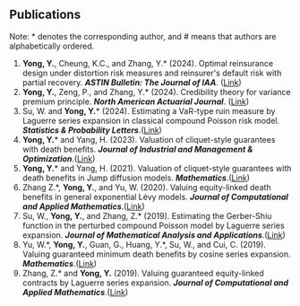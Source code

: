 ## Publications

Note: * denotes the corresponding author, and # means that authors are alphabetically ordered.

<ol>


<li> <strong>Yong, Y.</strong>, Cheung, K.C., and Zhang, Y.* (2024). Optimal reinsurance design under distortion risk measures and reinsurer's default risk with partial recovery. <i><b>ASTIN Bulletin: The Journal of IAA</b></i>. (<a href="https://www.cambridge.org/core/journals/astin-bulletin-journal-of-the-iaa/article/optimal-reinsurance-design-under-distortion-risk-measures-and-reinsurers-default-risk-with-partial-recovery/15907E25CDA6BF1B69E6930E002FF5E0">Link</a>) </li>

<li> <strong>Yong, Y.</strong>, Zeng, P., and Zhang, Y.* (2024). Credibility theory for variance premium principle. <i><b>North American Actuarial Journal</b></i>. (<a href="https://doi.org/10.1080/10920277.2023.2299497">Link</a>) </li>

<li> Su, W. and <strong>Yong, Y.</strong>* (2024). Estimating a VaR-type ruin measure by Laguerre series expansion in classical compound Poisson risk model. <i><b>Statistics & Probability Letters</b></i>.(<a href="https://www.sciencedirect.com/science/article/pii/S0167715223001864/">Link</a>)</li>

<li><strong>Yong, Y.</strong>* and Yang, H. (2023). Valuation of cliquet-style guarantees with death benefits. <i><b>Journal of Industrial and Management & Optimization</b></i>.(<a href="https://www.aimsciences.org/article/doi/10.3934/jimo.2021188/">Link</a>)</li>

<li><strong>Yong, Y.</strong>* and Yang, H. (2021). Valuation of cliquet-style guarantees with death benefits in Jump diffusion models. <i><b>Mathematics</b></i>.(<a href="https://www.mdpi.com/2227-7390/9/16/2011/">Link</a>)</li>

<li>Zhang Z.*, <strong>Yong, Y.</strong>, and Yu, W. (2020). Valuing equity-linked death benefits in general exponential Lévy models. <i><b> Journal of Computational and Applied Mathematics</b></i>.(<a href="https://dl.acm.org/doi/10.1016/j.cam.2019.112377/">Link</a>)</li>

<li>Su, W., <strong>Yong, Y.</strong>, and Zhang, Z.* (2019). Estimating the Gerber-Shiu function in the perturbed compound Poisson model by Laguerre series expansion. <i><b>Journal of Mathematical Analysis and Applications</b></i>.(<a href="https://www.sciencedirect.com/science/article/pii/S0022247X18307820/">Link</a>)</li>

<li>Yu, W.*, <strong>Yong, Y.</strong>, Guan, G., Huang, Y.*, Su, W., and Cui, C. (2019). Valuing guaranteed minimum death benefits by cosine series expansion. <i><b>Mathematics</b></i>.(<a href="https://www.mdpi.com/2227-7390/7/9/835/">Link</a>)</li>

<li>Zhang, Z.* and <strong>Yong, Y.</strong> (2019). Valuing guaranteed equity-linked contracts by Laguerre series expansion. <i><b>Journal of Computational and Applied Mathematics</b></i>.(<a href="https://www.sciencedirect.com/science/article/pii/S0377042719301141/">Link</a>)</li>
</ol>
